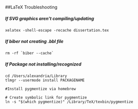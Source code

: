 ##LaTeX Troubleshooting

##### If SVG graphics aren't compiling/updating
```
xelatex -shell-escape -recache dissertation.tex
```

##### If biber not creating .bbl file
```
rm -rf `biber --cache`
```

##### If Package not installing/recognized
```
cd /Users/alexandria/Library
tlmgr --usermode install PACKAGENAME
```

```
#Install pygmentize via homebrew

# Create symbolic link for pygmentize
ln -s "$(which pygmentize)" /Library/TeX/texbin/pygmentize 
```

